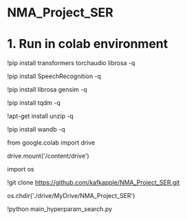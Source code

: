 # NMA_Project_SER

# 1. Run in colab environment
!pip install transformers torchaudio librosa -q

!pip install SpeechRecognition -q

!pip install librosa gensim -q

!pip install tqdm -q

!apt-get install unzip -q

!pip install wandb -q

from google.colab import drive

drive.mount('/content/drive')

import os

!git clone https://github.com/kafkapple/NMA_Project_SER.git

os.chdir('./drive/MyDrive/NMA_Project_SER')

!python main_hyperparam_search.py

